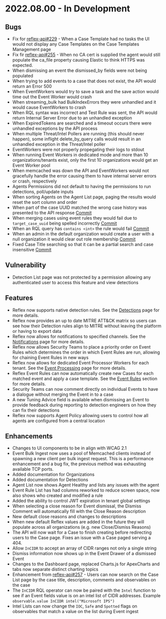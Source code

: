 # 2022.08.00 - In Development

## Bugs

- Fix for [reflex-api#229](https://github.com/reflexsoar/reflex-api/issues/229) - When a Case Template had no tasks the UI would not display any Case Templates on the Case Templates Management page 
- Fix fir [reflex-api#255](https://github.com/reflexsoar/reflex-api/issues/255) - When no CA cert is supplied the agent would still populate the ca_file property causing Elastic to think HTTPS was expected.
- When dismissing an event the dismissed_by fields were not being populated
- When trying to add events to a case that does not exist, the API would return an Error 500
- When EventWorkers would try to save a task and the save action would time out the Event Worker would crash
- When streaming_bulk had BulkIndexErrors they were unhandled and it would cause EventWorkers to crash
- When RQL syntax was incorrect and Test Rule was sent, the API would return Internal Server Error due to an unhandled exception
- When ExpiredTokens are searched and a timeout occurs there were unhandled exceptions by the API process
- When multiple Threat/Intel Pollers are running (this should never happen), some inflight delete_by_query calls would result in an unhandled exception in the Threat/Intel poller
- EventWorkers were not properly propegating their logs to stdout
- When running Event Workers in dedicated mode and more than 10 organizations/tenants exist, only the first 10 organizations would get an Event Worker pool
- When memcached was down the API and EventWorkers would not gracefully handle the error causing them to have internal server errors or crash, respectively
- Agents Permissions did not default to having the permissions to run detections, poll/update inputs
- When sorting Agents on the Agent List page, paging the results would reset the sort column and order
- When part of the case UUID matched the wrong case history was presented to the API response [Commit](https://github.com/reflexsoar/reflex-api/pull/311/commits/175043cee2e4d1b42b771ca3936398c2c7df0934)
- When merging cases using event rules they would fail due to `target_case_uuid` being spelled incorrectly [Commit](https://github.com/reflexsoar/reflex-api/pull/311/commits/108fb646314209eb476468c0e0999223cc31f127)
- When an RQL query has `contains <int>` the rule would fail [Commit](https://github.com/reflexsoar/reflex-api/pull/311/commits/3944015c6592584e97ad08bac7957f7afb56ef98)
- When an admin in the default organization would create a user with a null organization it would clear out role membership [Commit](https://github.com/reflexsoar/reflex-api/commit/75c508e0f6155fd0be606763bc143dfb4fc090af)
- Fixed Case Title searching so that it can be a partial search and case insensitive [Commit](https://github.com/reflexsoar/reflex-api/commit/08b005ebe4a811faaca67fb3d31f8b2601d8ff9b)

## Vulnerability

- Detection List page was not protected by a permission allowing any authenticated user to access this feature and view detections

## Features

- Reflex now supports native detection rules.  See the [Detections](../../detections/) page for more details.
- Reflex now provides an up to date MITRE ATT&CK matrix so users can see how their Detection rules align to MITRE without leaving the platform or having to export data
- Reflex now allows for notifications to specified channels.  See the [Notifications](../../notifications/) page for more details.
- Reflex now allows Security Teams to place a priority order on Event Rules which determines the order in which Event Rules are run, allowing for chaining Event Rules in new ways
- Reflex now allows for dedicated Event Processor Workers for each tenant.  See the [Event Processing](../../events/processing/) page for more details.
- Reflex Event Rules can now automatically create new Cases for each matched event and apply a case template.  See the [Event Rules](../../event-rules/) section for more details.
- Security Teams can now comment directly on individual Events to have a dialogue without merging the Event in to a case
- A new Tuning Advice field is available when dismissing an Event to provide feedback during reporting to detection engineers on how they can fix their detections
- Reflex now supports Agent Policy allowing users to control how all agents are configured from a central location


## Enhancements

- Changes to UI components to be in align with WCAG 2.1
- Event Bulk Ingest now uses a pool of Memcached clients instead of spawning a new client per bulk ingest request.  This is a performance enhancement and a bug fix, the previous method was exhausting available TCP ports.
- Added documentation for Organizations
- Added documentation for Detections
- Agent List now shows Agent Healthy and lists any issues with the agent
- Event Rule List has had columns reworked to reduce screen space, now also shows who created and modified a rule
- Added the ability to control JWT expiration in tenant global settings
- When selecting a close reason for Event dismissal, the Dismiss Comment will automatically fill with the Close Reason description
- New default close reasons and changes to descriptions
- When new default Reflex values are added in the future they will populate across all organizations (e.g. new Close/Dismiss Reasons)
- The API will now wait for a Case to finish creating before redirecting users to the Case page.  Fixes an issue with a Case paged serving a 404.
- Allow `InCIDR` to accept an array of CIDR ranges not only a single string
- Dismiss information now shows up in the Event Drawer of a dismissed Event
- Changes to the Dashboard page, replaced Charts.js for ApexCharts and tabs now separate distinct charting topics
- Enhancement from [reflex-api#257](https://github.com/reflexsoar/reflex-api/issues/257) - Users can now search on the Case List page by the case title, description, comments and observables on the case
- The `InCIDR` RQL operator can now be paired with the `Intel` function to see if an Event fields value is on an intel list of CIDR addresses.  Example `observable.value InCIDR intel("Microsoft IPS")`
- Intel Lists can now change the `IOC`, `Safe` and `Spotted` flags on observables that match a value on the list during Event ingest